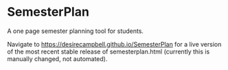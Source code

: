 # SemesterPlan
A one page semester planning tool for students.

Navigate to https://desirecampbell.github.io/SemesterPlan for a live version of the most recent stable release of semesterplan.html (currently this is manually changed, not automated).
